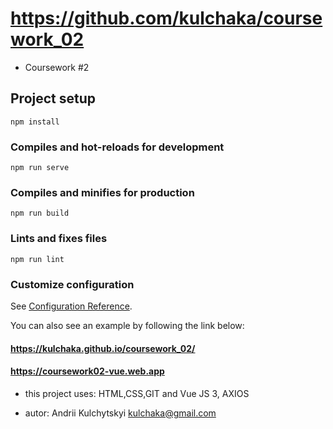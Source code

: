 # https://github.com/kulchaka/coursework_02

- Coursework #2

## Project setup

```
npm install
```

### Compiles and hot-reloads for development

```
npm run serve
```

### Compiles and minifies for production

```
npm run build
```

### Lints and fixes files

```
npm run lint
```

### Customize configuration

See [Configuration Reference](https://cli.vuejs.org/config/).

You can also see an example by following the link below:

#### https://kulchaka.github.io/coursework_02/

#### https://coursework02-vue.web.app

- this project uses: HTML,CSS,GIT and Vue JS 3, AXIOS

- autor: Andrii Kulchytskyi <kulchaka@gmail.com>
